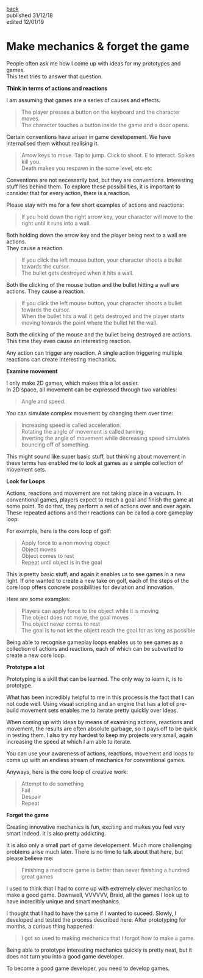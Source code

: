 [back](thinking) <br> published 31/12/18 <br> edited 12/01/19

# Make mechanics & forget the game

People often ask me how I come up with ideas for my prototypes and games. <br>
This text tries to answer that question.

**Think in terms of actions and reactions**

I am assuming that games are a series of causes and effects.<br>
> The player presses a button on the keyboard and the character moves.<br>
> The character touches a button inside the game and a door opens.

Certain conventions have arisen in game developement. 
We have internalised them without realising it.
 
> Arrow keys to move. Tap to jump. Click to shoot. E to interact. Spikes kill you. <br>
> Death makes you respawn in the same level, etc etc

Conventions are not necessarily bad, but they are conventions. 
Interesting stuff lies behind them.
To explore these possibilities, it is important to consider that for every action, there is a reaction.

Please stay with me for a few short examples of actions and reactions:

> If you hold down the right arrow key, your character will move to the right until it runs into a wall.

Both holding down the arrow key and the player being next to a wall are actions. <br>
They cause a reaction.

> If you click the left mouse button, your character shoots a bullet towards the cursor. <br>
> The bullet gets destroyed when it hits a wall.
  
Both the clicking of the mouse button and the bullet hitting a wall are actions. 
They cause a reaction.

> If you click the left mouse button, your character shoots a bullet towards the cursor. <br>
> When the bullet hits a wall it gets destroyed and the player starts moving towards
the point where the bullet hit the wall.
  
Both the clicking of the mouse and the bullet being destroyed are actions. This time they even cause an interesting reaction.
  
Any action can trigger any reaction.
A single action triggering multiple reactions can create interesting mechanics.

**Examine movement**

I only make 2D games, which makes this a lot easier. <br>
In 2D space, all movement can be expressed through two variables:
  	
> Angle and speed.
  
 You can simulate complex movement by changing them over time:

> Increasing speed is called acceleration.<br>
> Rotating the angle of movement is called turning.<br>
> Inverting the angle of movement while decreasing speed simulates bouncing off of something.
  
This might sound like super basic stuff, but thinking about movement in these terms has enabled me to look at games as a simple collection of movement sets.
  

**Look for Loops**

Actions, reactions and movement are not taking place in a vacuum. 
In conventional games, players expect to reach a goal and finish the game at some point. 
To do that, they perform a set of actions over and over again.
These repeated actions and their reactions can be called a core gameplay loop.
  
For example, here is the core loop of golf:
> Apply force to a non moving object<br>
> Object moves<br>
> Object comes to rest<br>
> Repeat until object is in the goal
    
This is pretty basic stuff, and again it enables us to see games in a new light.
If one wanted to create a new take on golf, each of the steps of the core loop offers 
concrete possibilities for deviation and innovation.

Here are some examples:
> Players can apply force to the object while it is moving<br>
> The object does not move, the goal moves<br>
> The object never comes to rest<br>
> The goal is to not let the object reach the goal for as long as possible
    
Being able to recognise gameplay loops enables us to see games as a collection of actions and reactions, each of which can be subverted to create a new core loop.


**Prototype a lot**

Prototyping is a skill that can be learned.
The only way to learn it, is to prototype.
  
What has been incredibly helpful to me in this process is the fact that I can not code well.
Using visual scripting and an engine that has a lot of pre-build movement sets enables me to iterate pretty quickly over ideas.

When coming up with ideas by means of examining actions, reactions and movement, the results are often absolute garbage, so it pays off to be quick in testing them.
I also try my hardest to keep my projects very small, again increasing the speed at which I am able to iterate.

You can use your awareness of actions, reactions, movement and loops to come up with an endless stream of mechanics for conventional games. 
  
 Anyways, here is the core loop of creative work:
> Attempt to do something <br>
> Fail<br>
> Despair<br>
> Repeat<br>
  
**Forget the game**

Creating innovative mechanics is fun, exciting and makes you feel very smart indeed.
It is also pretty addicting.
  
It is also only a small part of game developement.
Much more challenging problems arise much later.
There is no time to talk about that here, but please believe me:

> Finishing a mediocre game is better than never finishing a hundred great games

 I used to think that I had to come up with extremely clever mechanics to make a good game.
 Downwell, VVVVVV, Braid, all the games I look up to have incredibly unique and smart mechanics. 

I thought that I had to have the same if I wanted to suceed.
Slowly, I developed and tested the process described here.
After prototyping for months, a curious thing happened:
  
> I got so used to making mechanics that I forgot how to make a game.
  
Being able to prototype interesting mechanics quickly is pretty neat, but it does not turn you into a good game developer.

To become a good game developer, you need to develop games.
